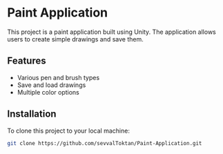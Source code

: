 # Paint Application

This project is a paint application built using Unity. The application allows users to create simple drawings and save them.

## Features

- Various pen and brush types
- Save and load drawings
- Multiple color options

## Installation

To clone this project to your local machine:

```bash
git clone https://github.com/sevvalToktan/Paint-Application.git
